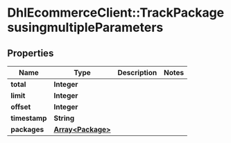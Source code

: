 # DhlEcommerceClient::TrackPackagesusingmultipleParameters

## Properties
Name | Type | Description | Notes
------------ | ------------- | ------------- | -------------
**total** | **Integer** |  |
**limit** | **Integer** |  |
**offset** | **Integer** |  |
**timestamp** | **String** |  |
**packages** | [**Array&lt;Package&gt;**](Package.md) |  |


